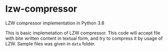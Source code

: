 # lzw-compressor
LZW compressor implementation in Python 3.8

This is basic implemetation of LZW compressor. This code will accept file with bite written content in textual form, and try to compress it by usage of LZW. Sample files was given in `data` folder.
